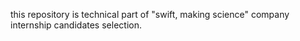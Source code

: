 this repository is technical part of "swift, making science" company internship candidates selection.
